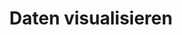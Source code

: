 ---
# bibliography: references.bib

title: Daten visualisieren

abstract: ""

execute: 
  echo: false
---